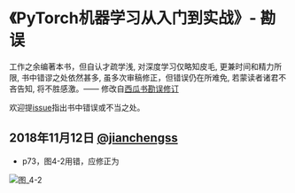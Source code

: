 # 《PyTorch机器学习从入门到实战》- 勘误

工作之余编著本书，但自认才疏学浅, 对深度学习仅略知皮毛, 更兼时间和精力所限, 书中错谬之处依然甚多, 虽多次审稿修正，但错误仍在所难免, 若蒙读者诸君不吝告知, 将不胜感激。—— 修改自[西瓜书勘误修订](http://cs.nju.edu.cn/zhouzh/zhouzh.files/publication/MLbook2016.htm#%E5%8B%98%E8%AF%AF%E4%BF%AE%E8%AE%A2)

欢迎提[issue](https://github.com/xiaobaoonline/pytorch-in-action/issues)指出书中错误或不当之处。

## 2018年11月12日 [@jianchengss](https://github.com/jianchengss)
- p73，图4-2用错，应修正为

![图_4-2](./images/图_4-2.png)

